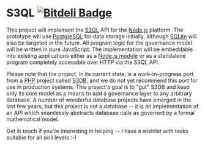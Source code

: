 # S3QL [![Bitdeli Badge](https://d2weczhvl823v0.cloudfront.net/wilkinson/s3ql/trend.png)](https://bitdeli.com/free "Bitdeli Badge")

This project will implement the
[S3QL](http://www.biomedcentral.com/1471-2105/12/285/) API for the
[Node.js](http://nodejs.org/) platform. The prototype will use
[PostgreSQL](http://www.postgresql.org/) for data storage initially, although
[SQLite](http://www.sqlite.org/) will also be targeted in the future. All
program logic for the governance model will be written in pure JavaScript. The
implementation will be embeddable into existing applications either as a
[Node.js module](https://npmjs.org/package/s3ql) or as a standalone program
completely accessible over HTTP via the S3QL API.

Please note that the project, in its current state, is a work-in-progress port
from a [PHP](http://www.php.net/) project called [S3DB](http://s3db.org), and
we do not yet recommend this port for use in production systems. This project's
goal is to "gut" S3DB and keep only its core model as a means to add a
governance layer to any arbitrary database. A number of wonderful database
projects have emerged in the last few years, but this project is not a database
-- it is an implementation of an API which seamlessly abstracts database calls
as governed by a formal mathematical model.

Get in touch if you're interesting in helping -- I have a wishlist with tasks
suitable for all skill levels :-)


